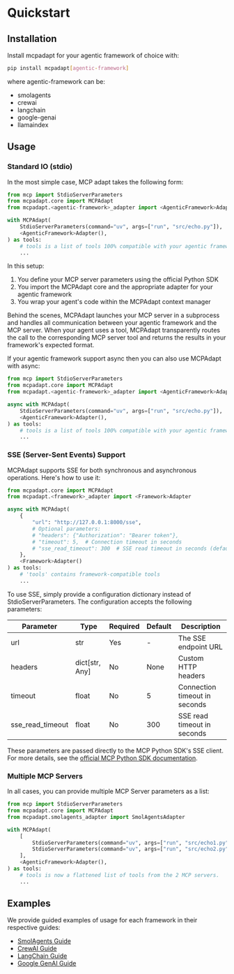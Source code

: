 # Quickstart

## Installation

Install mcpadapt for your agentic framework of choice with:

```bash
pip install mcpadapt[agentic-framework]
```

where agentic-framework can be:

* smolagents
* crewai
* langchain
* google-genai
* llamaindex

## Usage


### Standard IO (stdio)

In the most simple case, MCP adapt takes the following form:

```python
from mcp import StdioServerParameters
from mcpadapt.core import MCPAdapt
from mcpadapt.<agentic-framework>_adapter import <AgenticFramework>Adapter

with MCPAdapt(
    StdioServerParameters(command="uv", args=["run", "src/echo.py"]),
    <AgenticFramework>Adapter(),
) as tools:
    # tools is a list of tools 100% compatible with your agentic framework.
    ...
```

In this setup:

1. You define your MCP server parameters using the official Python SDK
2. You import the MCPAdapt core and the appropriate adapter for your agentic framework
3. You wrap your agent's code within the MCPAdapt context manager

Behind the scenes, MCPAdapt launches your MCP server in a subprocess and handles all communication between your agentic framework and the MCP server. When your agent uses a tool, MCPAdapt transparently routes the call to the corresponding MCP server tool and returns the results in your framework's expected format.

If your agentic framework support async then you can also use MCPAdapt with async:

```python
from mcp import StdioServerParameters
from mcpadapt.core import MCPAdapt
from mcpadapt.<agentic-framework>_adapter import <AgenticFramework>Adapter

async with MCPAdapt(
    StdioServerParameters(command="uv", args=["run", "src/echo.py"]),
    <AgenticFramework>Adapter(),
) as tools:
    # tools is a list of tools 100% compatible with your agentic framework.
    ...
```

### SSE (Server-Sent Events) Support

MCPAdapt supports SSE for both synchronous and asynchronous operations. Here's how to use it:

```python
from mcpadapt.core import MCPAdapt
from mcpadapt.<framework>_adapter import <Framework>Adapter

async with MCPAdapt(
    {
        "url": "http://127.0.0.1:8000/sse",
        # Optional parameters:
        # "headers": {"Authorization": "Bearer token"},
        # "timeout": 5,  # Connection timeout in seconds
        # "sse_read_timeout": 300  # SSE read timeout in seconds (default: 5 minutes)
    },
    <Framework>Adapter()
) as tools:
    # 'tools' contains framework-compatible tools
    ...
```

To use SSE, simply provide a configuration dictionary instead of StdioServerParameters. The configuration accepts the following parameters:

| Parameter | Type | Required | Default | Description |
|-----------|------|----------|---------|-------------|
| url | str | Yes | - | The SSE endpoint URL |
| headers | dict[str, Any] | No | None | Custom HTTP headers |
| timeout | float | No | 5 | Connection timeout in seconds |
| sse_read_timeout | float | No | 300 | SSE read timeout in seconds |

These parameters are passed directly to the MCP Python SDK's SSE client. For more details, see the [official MCP Python SDK documentation](https://github.com/modelcontextprotocol/python-sdk/blob/c2ca8e03e046908935d089a2ceed4e80b0c29a24/src/mcp/client/sse.py#L22C11-L22C21).

### Multiple MCP Servers

In all cases, you can provide multiple MCP Server parameters as a list:

```python
from mcp import StdioServerParameters
from mcpadapt.core import MCPAdapt
from mcpadapt.smolagents_adapter import SmolAgentsAdapter

with MCPAdapt(
    [
        StdioServerParameters(command="uv", args=["run", "src/echo1.py"]),
        StdioServerParameters(command="uv", args=["run", "src/echo2.py"]),
    ],
    <AgenticFramework>Adapter(),
) as tools:
    # tools is now a flattened list of tools from the 2 MCP servers.
    ...
```

## Examples

We provide guided examples of usage for each framework in their respective guides:

* [SmolAgents Guide](guide/smolagents.md)
* [CrewAI Guide](guide/crewai.md)
* [LangChain Guide](guide/langchain.md)
* [Google GenAI Guide](guide/google-genai.md)